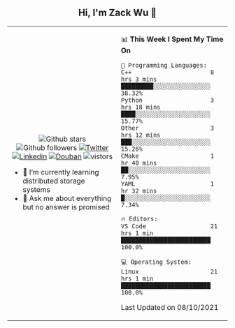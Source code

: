 <h2 align="center"> Hi, I'm Zack Wu 👋 </h2>

<table>
    <tr>
        <td valign="center" width="50%">
            <p align="center">
              <img src="https://img.shields.io/github/stars/izackwu?style=social" alt="Github stars" />
              <img src="https://img.shields.io/github/followers/izackwu?style=social" alt="Github followers" />
              <a href="https://twitter.com/_zackwu"><img src="https://img.shields.io/badge/@__zackwu-1DA1F2?style=flat&logo=Twitter&logoColor=white" alt="Twitter"/></a>
              <a href="https://www.linkedin.com/in/wuzhengke/?locale=en_US"><img src="https://img.shields.io/badge/@wuzhengke-0073b1?style=flat&logo=LinkedIn&logoColor=white" alt="Linkedin" /></a>
              <a href="https://www.douban.com/people/keith1"><img src="https://img.shields.io/badge/@keith1-007722?style=flat&logo=Douban&logoColor=white" alt="Douban" /></a>
              <img src="https://visitor-badge.glitch.me/badge?page_id=keithnull" alt="vistors" />
            </p>
            <ul>
                <li>🌱 I’m currently learning distributed storage systems</li>
                <li>💬 Ask me about everything but no answer is promised</li>
            </ul>
        </td>
       <td valign="top" width="50%">
    
<!--START_SECTION:waka-->
📊 **This Week I Spent My Time On** 

```text
💬 Programming Languages: 
C++                      8 hrs 3 mins        █████████░░░░░░░░░░░░░░░░   38.32% 
Python                   3 hrs 18 mins       ████░░░░░░░░░░░░░░░░░░░░░   15.77% 
Other                    3 hrs 12 mins       ███░░░░░░░░░░░░░░░░░░░░░░   15.26% 
CMake                    1 hr 40 mins        ██░░░░░░░░░░░░░░░░░░░░░░░   7.95% 
YAML                     1 hr 32 mins        █░░░░░░░░░░░░░░░░░░░░░░░░   7.34%

🔥 Editors: 
VS Code                  21 hrs 1 min        █████████████████████████   100.0%

💻 Operating System: 
Linux                    21 hrs 1 min        █████████████████████████   100.0%

```


 Last Updated on 08/10/2021
<!--END_SECTION:waka-->
</td></tr>
</table>


